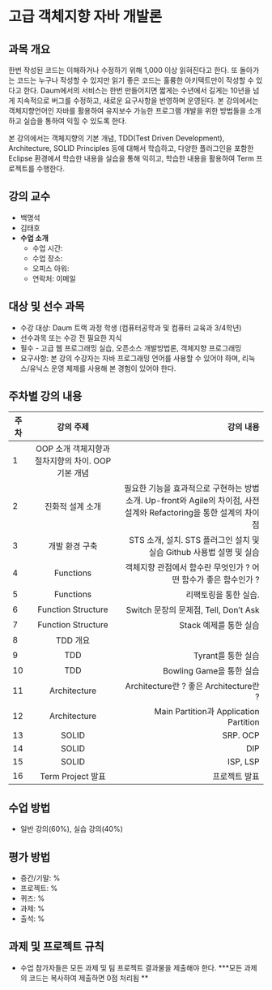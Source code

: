 고급 객체지향 자바 개발론
=========================

## 과목 개요
한번 작성된 코드는 이해하거나 수정하기 위해 1,000 이상 읽혀진다고 한다. 또 돌아가는 코드는 누구나 작성할 수 있지만 읽기 좋은 코드는 훌륭한 아키텍트만이 작성할 수 있다고 한다. Daum에서의 서비스는 한번 만들어지면 짧게는 수년에서 길게는 10년을 넘게 지속적으로 버그를 수정하고, 새로운 요구사항을 반영하며 운영된다. 본 강의에서는 객체지향언어인 자바를 활용하여 유지보수 가능한 프로그램 개발을 위한 방법들을 소개하고 실습을 통하여 익힐 수 있도록 한다.

본 강의에서는 객체지향의 기본 개념, TDD(Test Driven Development), Architecture, SOLID Principles 등에 대해서 학습하고, 다양한 플러그인을 포함한 Eclipse 환경에서 학습한 내용을 실습을 통해 익히고, 학습한 내용을 활용하여 Term 프로젝트를 수행한다.

## 강의 교수
* 백명석
* 김태호 
* **수업 소개**
   * 수업 시간:
   * 수업 장소: 
   * 오피스 아워: 
   * 연락처: 이메일
   
##  대상 및 선수 과목
* 수강 대상: Daum 트랙 과정 학생 (컴퓨터공학과 및 컴퓨터 교육과 3/4학년)
* 선수과목 또는 수강 전 필요한 지식
 * 필수 - 고급 웹 프로그래밍 실습, 오픈소스 개발방법론, 객체지향 프로그래밍
 * 요구사항: 본 강의 수강자는 자바 프로그래밍 언어를 사용할 수 있어야 하며, 리눅스/유닉스 운영 체제를 사용해 본 경험이 있어야 한다. 

## 주차별 강의 내용
| 주차          |강의 주제	    | 강의 내용 |
| ------------- |:-------------:| ---------:|
| 1	| OOP 소개	 객체지향과 절차지향의 차이. OOP 기본 개념 |
| 2	| 진화적 설계 소개|	필요한 기능을 효과적으로 구현하는 방법 소개. Up-front와 Agile의 차이점, 사전 설계와 Refactoring을 통한 설계의 차이점 |
| 3	| 개발 환경 구축|	STS 소개, 설치.  STS 플러그인 설치 및 실습 Github 사용법 설명 및 실습 |
| 4	| Functions	|객체지향 관점에서 함수란 무엇인가 ? 어떤 함수가 좋은 함수인가 ? |
| 5	| Functions|	리팩토링을 통한 실습.
| 6	| Function Structure |	Switch 문장의 문제점, Tell, Don’t Ask |
| 7	| Function Structure |	Stack 예제를 통한 실습 |
| 8	| TDD	개요| |
| 9	| TDD	|Tyrant를 통한 실습|
| 10 | TDD	|Bowling Game을 통한 실습|
| 11 | Architecture	|Architecture란 ? 좋은 Architecture란 ?|
| 12 | Architecture	|Main Partition과 Application Partition|
| 13 | SOLID	 |SRP. OCP||
| 14 | SOLID	| DIP|
| 15 | SOLID	 |ISP, LSP|
| 16 | Term Project 발표|	프로젝트 발표|

## 수업 방법
* 일반 강의(60%), 실습 강의(40%)

## 평가 방법
* 증간/기말: %
* 프로젝트: % 
* 퀴즈: %
* 과제: %
* 출석: %

## 과제 및 프로젝트 규칙
* 수업 참가자들은 모든 과제 및 팀 프로젝트 결과물을 제출해야 한다.
***모든 과제의 코드는 복사하여 제출하면 0점 처리됨 **
